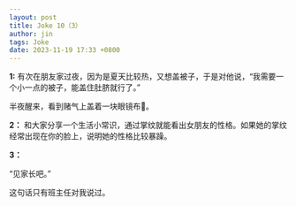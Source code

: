 ```yaml
---
layout: post
title: Joke 10（3）
author: jin
tags: Joke
date: 2023-11-19 17:33 +0800
---
```


**1:**
有次在朋友家过夜，因为是夏天比较热，又想盖被子，于是对他说，“我需要一个小一点的被子，能盖住肚脐就行了。”

半夜醒来，看到赌气上盖着一块眼镜布🙅‍。

**2：**
和大家分享一个生活小常识，通过掌纹就能看出女朋友的性格。如果她的掌纹经常出现在你的脸上，说明她的性格比较暴躁。

**3：**

“见家长吧。”

这句话只有班主任对我说过。
